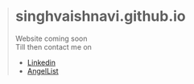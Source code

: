 > # singhvaishnavi.github.io
> Website coming soon  
> Till then contact me on  
> - [Linkedin](https://www.linkedin.com/in/vaishnavi-singh/)  
> - [AngelList](https://angel.co/u/vaishnavisingh)  
